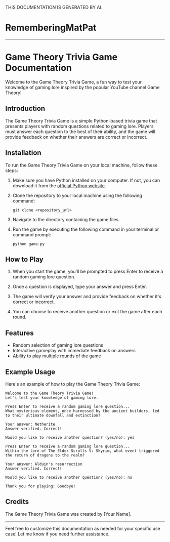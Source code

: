 THIS DOCUMENTATION IS GENERATED BY AI.
  # RememberingMatPat

---

# Game Theory Trivia Game Documentation

Welcome to the Game Theory Trivia Game, a fun way to test your knowledge of gaming lore inspired by the popular YouTube channel Game Theory!

## Introduction

The Game Theory Trivia Game is a simple Python-based trivia game that presents players with random questions related to gaming lore. Players must answer each question to the best of their ability, and the game will provide feedback on whether their answers are correct or incorrect.

## Installation

To run the Game Theory Trivia Game on your local machine, follow these steps:

1. Make sure you have Python installed on your computer. If not, you can download it from the [official Python website](https://www.python.org/).

2. Clone the repository to your local machine using the following command:
   ```
   git clone <repository_url>
   ```

3. Navigate to the directory containing the game files.

4. Run the game by executing the following command in your terminal or command prompt:
   ```
   python game.py
   ```

## How to Play

1. When you start the game, you'll be prompted to press Enter to receive a random gaming lore question.

2. Once a question is displayed, type your answer and press Enter.

3. The game will verify your answer and provide feedback on whether it's correct or incorrect.

4. You can choose to receive another question or exit the game after each round.

## Features

- Random selection of gaming lore questions
- Interactive gameplay with immediate feedback on answers
- Ability to play multiple rounds of the game

## Example Usage

Here's an example of how to play the Game Theory Trivia Game:

```
Welcome to the Game Theory Trivia Game!
Let's test your knowledge of gaming lore.

Press Enter to receive a random gaming lore question...
What mysterious element, once harnessed by the ancient builders, led to their ultimate downfall and extinction?

Your answer: Netherite
Answer verified. Correct!

Would you like to receive another question? (yes/no): yes

Press Enter to receive a random gaming lore question...
Within the lore of The Elder Scrolls V: Skyrim, what event triggered the return of dragons to the realm?

Your answer: Alduin's resurrection
Answer verified. Correct!

Would you like to receive another question? (yes/no): no

Thank you for playing! Goodbye!
```

## Credits

The Game Theory Trivia Game was created by [Your Name].

---

Feel free to customize this documentation as needed for your specific use case! Let me know if you need further assistance.
